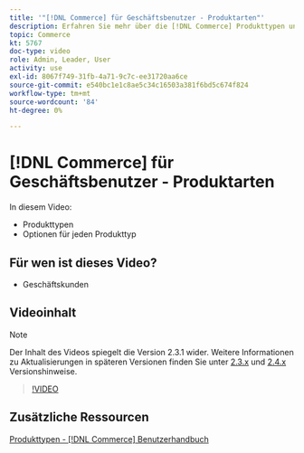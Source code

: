```yaml
---
title: '"[!DNL Commerce] für Geschäftsbenutzer - Produktarten"'
description: Erfahren Sie mehr über die [!DNL Commerce] Produkttypen und die Optionen für die einzelnen Produkte.
topic: Commerce
kt: 5767
doc-type: video
role: Admin, Leader, User
activity: use
exl-id: 8067f749-31fb-4a71-9c7c-ee31720aa6ce
source-git-commit: e540bc1e1c8ae5c34c16503a381f6bd5c674f824
workflow-type: tm+mt
source-wordcount: '84'
ht-degree: 0%

---
```


# [!DNL Commerce] für Geschäftsbenutzer - Produktarten

In diesem Video:

- Produkttypen
- Optionen für jeden Produkttyp

## Für wen ist dieses Video?

- Geschäftskunden

## Videoinhalt

>[!NOTE]
>
>Der Inhalt des Videos spiegelt die Version 2.3.1 wider. Weitere Informationen zu Aktualisierungen in späteren Versionen finden Sie unter [ 2.3.x](https://devdocs.magento.com/guides/v2.3/release-notes/bk-release-notes.html) und [2.4.x](https://devdocs.magento.com/guides/v2.4/release-notes/bk-release-notes.html) Versionshinweise.

>[!VIDEO](https://video.tv.adobe.com/v/35952?quality=12&learn=on)

## Zusätzliche Ressourcen

[Produkttypen - [!DNL Commerce] Benutzerhandbuch](https://docs.magento.com/user-guide/catalog/product-types.html)
